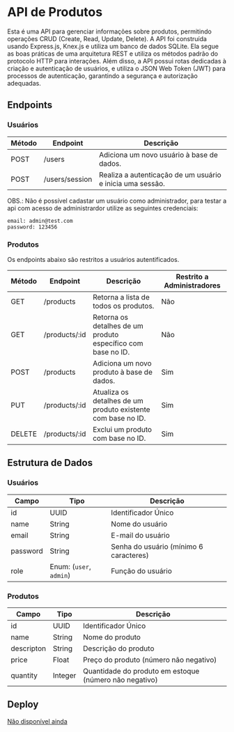 # API de Produtos

Esta é uma API para gerenciar informações sobre produtos, permitindo operações CRUD (Create, Read, Update, Delete). A API foi construída usando Express.js, Knex.js e utiliza um banco de dados SQLite. Ela segue as boas práticas de uma arquitetura REST e utiliza os métodos padrão do protocolo HTTP para interações. Além disso, a API possui rotas dedicadas à criação e autenticação de usuários, e utiliza o JSON Web Token (JWT) para processos de autenticação, garantindo a segurança e autorização adequadas.

## Endpoints

### Usuários

| Método | Endpoint       | Descrição                                                 |
| ------ | -------------- | --------------------------------------------------------- |
| POST   | /users         | Adiciona um novo usuário à base de dados.                 |
| POST   | /users/session | Realiza a autenticação de um usuário e inicia uma sessão. |

OBS.: Não é possível cadastar um usuário como administrador, para testar a api com acesso de administrardor utilize as seguintes credenciais:

```
email: admin@test.com
password: 123456
```

### Produtos

Os endpoints abaixo são restritos a usuários autentificados.

| Método | Endpoint      | Descrição                                                    | Restrito a Administradores |
| ------ | ------------- | ------------------------------------------------------------ | -------------------------- |
| GET    | /products     | Retorna a lista de todos os produtos.                        | Não                        |
| GET    | /products/:id | Retorna os detalhes de um produto específico com base no ID. | Não                        |
| POST   | /products     | Adiciona um novo produto à base de dados.                    | Sim                        |
| PUT    | /products/:id | Atualiza os detalhes de um produto existente com base no ID. | Sim                        |
| DELETE | /products/:id | Exclui um produto com base no ID.                            | Sim                        |

## Estrutura de Dados

### Usuários

| Campo    | Tipo                    | Descrição                              |
| -------- | ----------------------- | -------------------------------------- |
| id       | UUID                    | Identificador Único                    |
| name     | String                  | Nome do usuário                        |
| email    | String                  | E-mail do usuário                      |
| password | String                  | Senha do usuário (mínimo 6 caracteres) |
| role     | Enum: (`user`, `admin`) | Função do usuário                      |

### Produtos

| Campo      | Tipo    | Descrição                                              |
| ---------- | ------- | ------------------------------------------------------ |
| id         | UUID    | Identificador Único                                    |
| name       | String  | Nome do produto                                        |
| descripton | String  | Descrição do produto                                   |
| price      | Float   | Preço do produto (número não negativo)                 |
| quantity   | Integer | Quantidade do produto em estoque (número não negativo) |

## Deploy

[Não disponível ainda](#)
